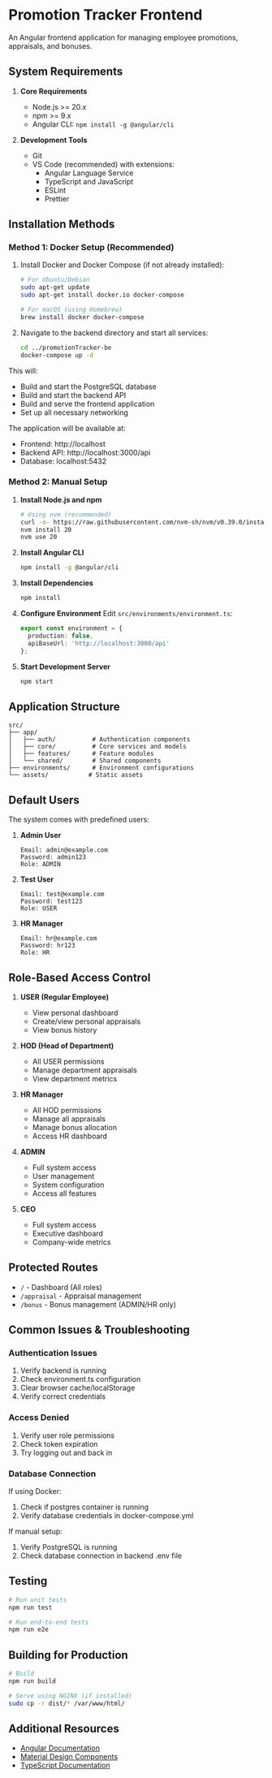 # Promotion Tracker Frontend

An Angular frontend application for managing employee promotions, appraisals, and bonuses.

## System Requirements

1. **Core Requirements**
   - Node.js >= 20.x
   - npm >= 9.x
   - Angular CLI: `npm install -g @angular/cli`

2. **Development Tools**
   - Git
   - VS Code (recommended) with extensions:
     - Angular Language Service
     - TypeScript and JavaScript
     - ESLint
     - Prettier

## Installation Methods

### Method 1: Docker Setup (Recommended)

1. Install Docker and Docker Compose (if not already installed):
   ```bash
   # For Ubuntu/Debian
   sudo apt-get update
   sudo apt-get install docker.io docker-compose

   # For macOS (using Homebrew)
   brew install docker docker-compose
   ```

2. Navigate to the backend directory and start all services:
   ```bash
   cd ../promotionTracker-be
   docker-compose up -d
   ```

This will:
- Build and start the PostgreSQL database
- Build and start the backend API
- Build and serve the frontend application
- Set up all necessary networking

The application will be available at:
- Frontend: http://localhost
- Backend API: http://localhost:3000/api
- Database: localhost:5432

### Method 2: Manual Setup

1. **Install Node.js and npm**
   ```bash
   # Using nvm (recommended)
   curl -o- https://raw.githubusercontent.com/nvm-sh/nvm/v0.39.0/install.sh | bash
   nvm install 20
   nvm use 20
   ```

2. **Install Angular CLI**
   ```bash
   npm install -g @angular/cli
   ```

3. **Install Dependencies**
   ```bash
   npm install
   ```

4. **Configure Environment**
   Edit `src/environments/environment.ts`:
   ```typescript
   export const environment = {
     production: false,
     apiBaseUrl: 'http://localhost:3000/api'
   };
   ```

5. **Start Development Server**
   ```bash
   npm start
   ```

## Application Structure

```
src/
├── app/
│   ├── auth/          # Authentication components
│   ├── core/          # Core services and models
│   ├── features/      # Feature modules
│   └── shared/        # Shared components
├── environments/      # Environment configurations
└── assets/           # Static assets
```

## Default Users

The system comes with predefined users:

1. **Admin User**
   ```
   Email: admin@example.com
   Password: admin123
   Role: ADMIN
   ```

2. **Test User**
   ```
   Email: test@example.com
   Password: test123
   Role: USER
   ```

3. **HR Manager**
   ```
   Email: hr@example.com
   Password: hr123
   Role: HR
   ```

## Role-Based Access Control

1. **USER (Regular Employee)**
   - View personal dashboard
   - Create/view personal appraisals
   - View bonus history

2. **HOD (Head of Department)**
   - All USER permissions
   - Manage department appraisals
   - View department metrics

3. **HR Manager**
   - All HOD permissions
   - Manage all appraisals
   - Manage bonus allocation
   - Access HR dashboard

4. **ADMIN**
   - Full system access
   - User management
   - System configuration
   - Access all features

5. **CEO**
   - Full system access
   - Executive dashboard
   - Company-wide metrics

## Protected Routes
- `/` - Dashboard (All roles)
- `/appraisal` - Appraisal management
- `/bonus` - Bonus management (ADMIN/HR only)

## Common Issues & Troubleshooting

### Authentication Issues
1. Verify backend is running
2. Check environment.ts configuration
3. Clear browser cache/localStorage
4. Verify correct credentials

### Access Denied
1. Verify user role permissions
2. Check token expiration
3. Try logging out and back in

### Database Connection
If using Docker:
1. Check if postgres container is running
2. Verify database credentials in docker-compose.yml

If manual setup:
1. Verify PostgreSQL is running
2. Check database connection in backend .env file

## Testing

```bash
# Run unit tests
npm run test

# Run end-to-end tests
npm run e2e
```

## Building for Production

```bash
# Build
npm run build

# Serve using NGINX (if installed)
sudo cp -r dist/* /var/www/html/
```

## Additional Resources

- [Angular Documentation](https://angular.io/docs)
- [Material Design Components](https://material.angular.io/components/categories)
- [TypeScript Documentation](https://www.typescriptlang.org/docs/)
